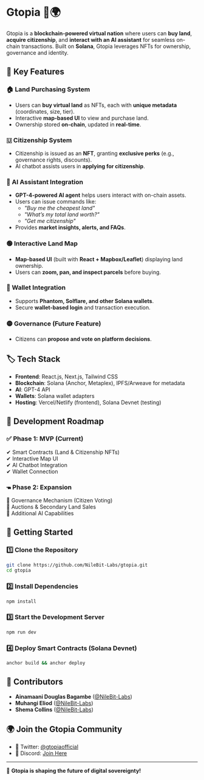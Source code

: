 # Gtopia 🏡🌍

Gtopia is a **blockchain-powered virtual nation** where users can **buy land**, **acquire citizenship**, and **interact with an AI assistant** for seamless on-chain transactions. Built on **Solana**, Gtopia leverages NFTs for ownership, governance and identity.

## 🌟 Key Features 

### 🏠 Land Purchasing System

- Users can **buy virtual land** as NFTs, each with **unique metadata** (coordinates, size, tier).
- Interactive **map-based UI** to view and purchase land.
- Ownership stored **on-chain**, updated in **real-time**.

### 🇺 Citizenship System

- Citizenship is issued as an **NFT**, granting **exclusive perks** (e.g., governance rights, discounts).
- AI chatbot assists users in **applying for citizenship**.

### 🤖 AI Assistant Integration

- **GPT-4-powered AI agent** helps users interact with on-chain assets.
- Users can issue commands like:
  - _"Buy me the cheapest land"_
  - _"What’s my total land worth?"_
  - _"Get me citizenship"_
- Provides **market insights, alerts, and FAQs**.

### 🟢 Interactive Land Map

- **Map-based UI** (built with **React + Mapbox/Leaflet**) displaying land ownership.
- Users can **zoom, pan, and inspect parcels** before buying.

### 🔗 Wallet Integration

- Supports **Phantom, Solflare, and other Solana wallets**.
- Secure **wallet-based login** and transaction execution.

### 🟡 Governance (Future Feature)

- Citizens can **propose and vote on platform decisions**.

## 🏷️ Tech Stack

- **Frontend**: React.js, Next.js, Tailwind CSS
- **Blockchain**: Solana (Anchor, Metaplex), IPFS/Arweave for metadata
- **AI**: GPT-4 API
- **Wallets**: Solana wallet adapters
- **Hosting**: Vercel/Netlify (frontend), Solana Devnet (testing)

## 🚀 Development Roadmap

### ✅ Phase 1: MVP (Current)

✔ Smart Contracts (Land & Citizenship NFTs)  
✔ Interactive Map UI  
✔ AI Chatbot Integration  
✔ Wallet Connection

### 🖜 Phase 2: Expansion

🔹 Governance Mechanism (Citizen Voting)  
🔹 Auctions & Secondary Land Sales  
🔹 Additional AI Capabilities

## 🎯 Getting Started

### 1️⃣ Clone the Repository

```sh
git clone https://github.com/NileBit-Labs/gtopia.git
cd gtopia
```

### 2️⃣ Install Dependencies

```sh
npm install
```

### 3️⃣ Start the Development Server

```sh
npm run dev
```

### 4️⃣ Deploy Smart Contracts (Solana Devnet)

```sh
anchor build && anchor deploy
```

## 📌 Contributors

- **Ainamaani Douglas Bagambe** ([@NileBit-Labs](https://github.com/NileBit-Labs))
- **Muhangi Eliod** ([@NileBit-Labs](https://github.com/NileBit-Labs))
- **Shema Collins** ([@NileBit-Labs](https://github.com/NileBit-Labs))

## 🌍 Join the Gtopia Community

- 💬 Twitter: [@gtopiaofficial](https://twitter.com/gtopiaofficial)
- 💊 Discord: [Join Here](https://discord.gg/gtopia)

---

🚀 **Gtopia is shaping the future of digital sovereignty!**
